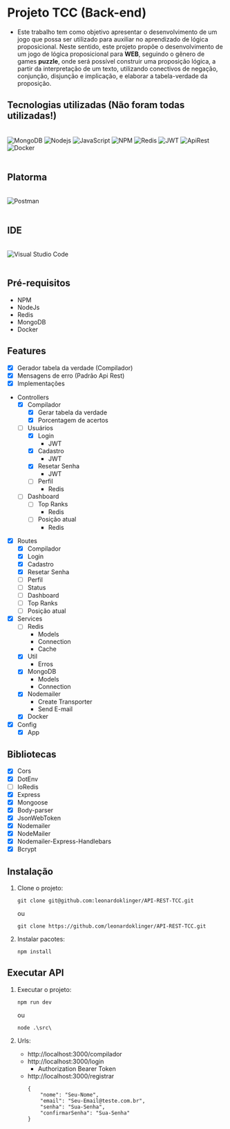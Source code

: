 # Projeto TCC (Back-end)
- Este trabalho tem como objetivo apresentar o desenvolvimento de um jogo que possa ser utilizado para auxiliar no aprendizado de lógica proposicional. Neste sentido, este projeto propõe o desenvolvimento de um jogo de lógica proposicional para **WEB**, seguindo o gênero de games **puzzle**, onde será possível construir uma proposição lógica, a partir da interpretação de um texto, utilizando conectivos de negação, conjunção, disjunção e implicação, e elaborar a tabela-verdade da proposição.

## Tecnologias utilizadas (Não foram todas utilizadas!)

<div style="display: inline_block"><br/>
    <img align="center" alt="MongoDB" src="https://img.shields.io/badge/MongoDB-4EA94B?style=for-the-badge&logo=mongodb&logoColor=white" />
    <img align="center" alt="Nodejs" src="https://img.shields.io/badge/Node.js-43853D?style=for-the-badge&logo=node.js&logoColor=white" />
    <img align="center" alt="JavaScript" src="https://img.shields.io/badge/JavaScript-F7DF1E?style=for-the-badge&logo=javascript&logoColor=black" />
    <img align="center" alt="NPM" src="https://img.shields.io/badge/npm-CB3837?style=for-the-badge&logo=npm&logoColor=white" />
    <img align="center" alt="Redis" src="https://img.shields.io/badge/Redis-D9281A?style=for-the-badge&logo=redis&logoColor=white" />
    <img align="center" alt="JWT" src="https://img.shields.io/badge/JWT-000000?style=for-the-badge&logo=JSON%20web%20tokens&logoColor=white" />
    <img align="center" alt="ApiRest" src="https://img.shields.io/badge/API%20REST-B50BEC?style=for-the-badge&logo=apirest&logoColor=white" />
    <img align="center" alt="Docker" src="	https://img.shields.io/badge/Docker-2496ED?style=for-the-badge&logo=docker&logoColor=white" />
</div><br/>

## Platorma
<div style="display: inline_block"><br/>
    <img align="center" alt="Postman" src="https://img.shields.io/badge/Postman-FF6C37?style=for-the-badge&logo=Postman&logoColor=white" />
</div><br/>

## IDE
<div style="display: inline_block"><br/>
    <img align="center" alt="Visual Studio Code" src="https://img.shields.io/badge/Visual_Studio_Code-0078D4?style=for-the-badge&logo=visual%20studio%20code&logoColor=white" />
</div><br/>

## Pré-requisitos
  * NPM
  * NodeJs
  * Redis
  * MongoDB
  * Docker

## Features
- [x] Gerador tabela da verdade (Compilador)
- [x] Mensagens de erro (Padrão Api Rest)
- [x] Implementações
 + Controllers
   - [x] Compilador
      - [x] Gerar tabela da verdade
      - [x] Porcentagem de acertos
   - [ ] Usuários
      - [x] Login
        * JWT
      - [x] Cadastro
        * JWT
      - [x] Resetar Senha
        * JWT
      - [ ] Perfil
        * Redis
   - [ ] Dashboard
      - [ ] Top Ranks
        * Redis
      - [ ] Posição atual
        * Redis
  - [x] Routes
    - [x] Compilador
    - [x] Login
    - [x] Cadastro
    - [x] Resetar Senha
    - [ ] Perfil
    - [ ] Status
    - [ ] Dashboard
    - [ ] Top Ranks
    - [ ] Posição atual
  - [x] Services
    - [ ] Redis
        * Models
        * Connection
        * Cache
    - [x] Util
        * Erros
    - [x] MongoDB
        * Models
        * Connection
    - [x] Nodemailer
        * Create Transporter
        * Send E-mail
    - [x] Docker
  - [x] Config
    - [x] App
      
## Bibliotecas
  - [x] Cors
  - [x] DotEnv
  - [ ] IoRedis
  - [x] Express
  - [x] Mongoose
  - [x] Body-parser
  - [x] JsonWebToken
  - [x] Nodemailer
  - [x] NodeMailer
  - [x] Nodemailer-Express-Handlebars
  - [x] Bcrypt
  
 ## Instalação
 1) Clone o projeto: 
      ~~~
      git clone git@github.com:leonardoklinger/API-REST-TCC.git
      ~~~
      ou
      ~~~
      git clone https://github.com/leonardoklinger/API-REST-TCC.git
      ~~~
      
2) Instalar pacotes:
      ~~~npm
      npm install
      ~~~
 
## Executar API
1) Executar o projeto:

      ~~~
      npm run dev
      ~~~
      ou
      ~~~
      node .\src\
      ~~~

2) Urls:
    * http://localhost:3000/compilador
    * http://localhost:3000/login
        * Authorization Bearer Token
    * http://localhost:3000/registrar
        ~~~
        {
            "nome": "Seu-Nome",
            "email": "Seu-Email@teste.com.br",
            "senha": "Sua-Senha",
            "confirmarSenha": "Sua-Senha"
        }
        ~~~

